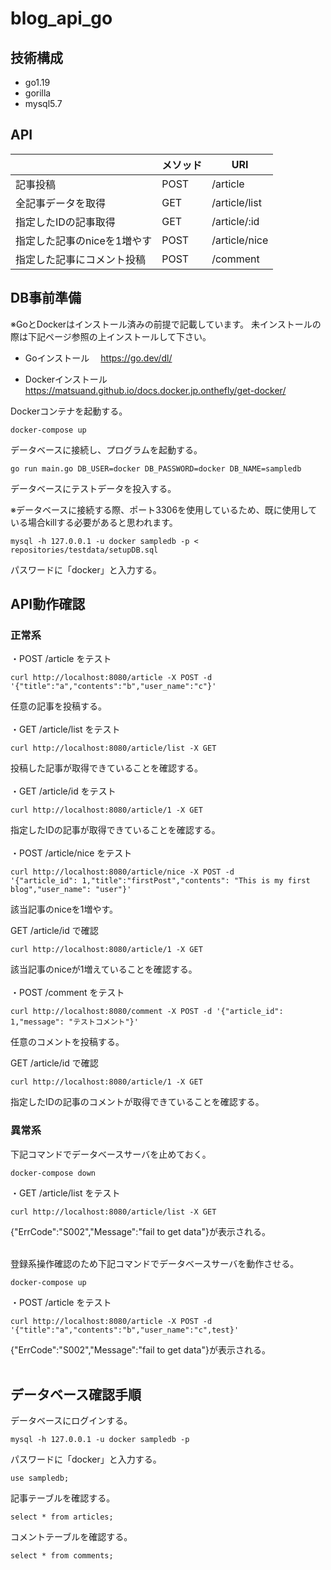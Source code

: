 # blog_api_go

## 技術構成
* go1.19
* gorilla
* mysql5.7


## API
|    |メソッド|URI|
| --------- | ----------- | ------- |
|記事投稿|POST|/article|
|全記事データを取得|GET|/article/list|
|指定したIDの記事取得|GET|/article/:id|
|指定した記事のniceを1増やす|POST|/article/nice|
|指定した記事にコメント投稿|POST|/comment|


## DB事前準備
※GoとDockerはインストール済みの前提で記載しています。
未インストールの際は下記ページ参照の上インストールして下さい。

- Goインストール
　https://go.dev/dl/

- Dockerインストール
　https://matsuand.github.io/docs.docker.jp.onthefly/get-docker/

Dockerコンテナを起動する。
```
docker-compose up
```

データベースに接続し、プログラムを起動する。
```
go run main.go DB_USER=docker DB_PASSWORD=docker DB_NAME=sampledb
```

データベースにテストデータを投入する。

※データベースに接続する際、ポート3306を使用しているため、既に使用している場合killする必要があると思われます。
```
mysql -h 127.0.0.1 -u docker sampledb -p < repositories/testdata/setupDB.sql
```
パスワードに「docker」と入力する。


## API動作確認

### 正常系

・POST /article をテスト
```
curl http://localhost:8080/article -X POST -d '{"title":"a","contents":"b","user_name":"c"}'
```
任意の記事を投稿する。
<br>
<br>
・GET /article/list をテスト
```
curl http://localhost:8080/article/list -X GET
```
投稿した記事が取得できていることを確認する。
<br>
<br>
・GET /article/id をテスト
```
curl http://localhost:8080/article/1 -X GET
```
指定したIDの記事が取得できていることを確認する。
<br>
<br>
・POST /article/nice をテスト
```
curl http://localhost:8080/article/nice -X POST -d 
'{"article_id": 1,"title":"firstPost","contents": "This is my first blog","user_name": "user"}'
```
該当記事のniceを1増やす。

GET /article/id で確認
```
curl http://localhost:8080/article/1 -X GET
```
該当記事のniceが1増えていることを確認する。
<br>
<br>
・POST /comment をテスト
```
curl http://localhost:8080/comment -X POST -d '{"article_id": 1,"message": "テストコメント"}'
```
任意のコメントを投稿する。

GET /article/id で確認
```
curl http://localhost:8080/article/1 -X GET
```
指定したIDの記事のコメントが取得できていることを確認する。


### 異常系

下記コマンドでデータベースサーバを止めておく。
```
docker-compose down
```

・GET /article/list をテスト
```
curl http://localhost:8080/article/list -X GET
```
{"ErrCode":"S002","Message":"fail to get data"}が表示される。
<br>
<br>



登録系操作確認のため下記コマンドでデータベースサーバを動作させる。
```
docker-compose up
```
・POST /article をテスト
```
curl http://localhost:8080/article -X POST -d '{"title":"a","contents":"b","user_name":"c",test}'
```
{"ErrCode":"S002","Message":"fail to get data"}が表示される。
<br>
<br>




## データベース確認手順

データベースにログインする。

```
mysql -h 127.0.0.1 -u docker sampledb -p
```
パスワードに「docker」と入力する。

```
use sampledb;
```

記事テーブルを確認する。

```
select * from articles;
```

コメントテーブルを確認する。
```
select * from comments;
```




